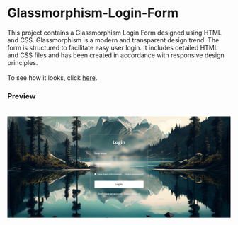 # Glassmorphism-Login-Form
This project contains a Glassmorphism Login Form designed using HTML and CSS. Glassmorphism is a modern and transparent design trend. The form is structured to facilitate easy user login. It includes detailed HTML and CSS files and has been created in accordance with responsive design principles. <br> <br>
To see how it looks, click [here](https://glassmorphism-login-form-example.netlify.app/).

### Preview <br> <br>

![preview img](https://github.com/isaddemir/Glassmorphism-Login-Form/blob/main/assets/img/Prewiev.jpg?raw=true)
